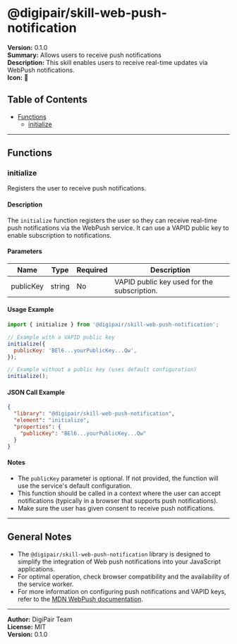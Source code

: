 # @digipair/skill-web-push-notification

**Version:** 0.1.0  
**Summary:** Allows users to receive push notifications  
**Description:** This skill enables users to receive real-time updates via WebPush notifications.  
**Icon:** 📕

## Table of Contents

- [Functions](#functions)
  - [initialize](#initialize)

---

## Functions

### initialize

Registers the user to receive push notifications.

#### Description

The `initialize` function registers the user so they can receive real-time push notifications via the WebPush service. It can use a VAPID public key to enable subscription to notifications.

#### Parameters

| Name      | Type   | Required | Description                                 |
| --------- | ------ | -------- | ------------------------------------------- |
| publicKey | string | No       | VAPID public key used for the subscription. |

#### Usage Example

```js
import { initialize } from '@digipair/skill-web-push-notification';

// Example with a VAPID public key
initialize({
  publicKey: 'BEl6...yourPublicKey...Qw',
});

// Example without a public key (uses default configuration)
initialize();
```

#### JSON Call Example

```json
{
  "library": "@digipair/skill-web-push-notification",
  "element": "initialize",
  "properties": {
    "publicKey": "BEl6...yourPublicKey...Qw"
  }
}
```

#### Notes

- The `publicKey` parameter is optional. If not provided, the function will use the service's default configuration.
- This function should be called in a context where the user can accept notifications (typically in a browser that supports push notifications).
- Make sure the user has given consent to receive push notifications.

---

## General Notes

- The `@digipair/skill-web-push-notification` library is designed to simplify the integration of Web push notifications into your JavaScript applications.
- For optimal operation, check browser compatibility and the availability of the service worker.
- For more information on configuring push notifications and VAPID keys, refer to the [MDN WebPush documentation](https://developer.mozilla.org/en-US/docs/Web/API/Push_API).

---

**Author:** DigiPair Team  
**License:** MIT  
**Version:** 0.1.0
